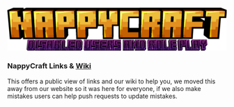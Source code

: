 ![Welcome to the In-Game Online Wiki](https://github.com/TheShadowModsUK/NappyCraftLinks/blob/main/resources/logonc.png?raw=true)

### NappyCraft Links & [Wiki](https://github.com/TheShadowModsUK/NappyCraftLinks/blob/main/wikihome.md)
This offers a public view of links and our wiki to help you, we moved this away from our website so it was here for everyone, if we also make mistakes users can help push requests to update mistakes.
